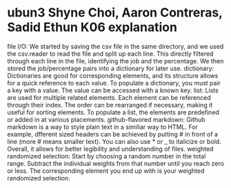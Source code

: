 # ubun3 Shyne Choi, Aaron Contreras, Sadid Ethun K06 explanation
file I/O: We started by saving the csv file in the same directory, and we used the csv.reader to read the file and split up each line. This directly filtered through each line in the file, identifying the job and the percentage. We then stored the job/percentage pairs into a dictionary for later use. 
dictionary: Dictionaries are good for corresponding elements, and its structure allows for a quick reference to each value. To populate a dictionary, you must pair a key with a value. The value can be accessed with a known key.
list: Lists are used for multiple related elements. Each element can be referenced through their index. The order can be rearranged if necessary, making it useful for sorting elements. To populate a list, the elements are predefined or added in at various placements. 
github-flavored markdown: Github markdown is a way to style plain text in a similiar way to HTML. For example, dfferent sized headers can be achieved by putting # in front of a line (more # means smaller text). You can also use * or _ to italicize or bold. Overall, it allows for better legibility and understanding of files.
weighted randomized selection: Start by choosing a random number in the total range. Subtract the individual weights from that number until you reach zero or less. The corresponding element you end up with is your weighted randomized selection.
